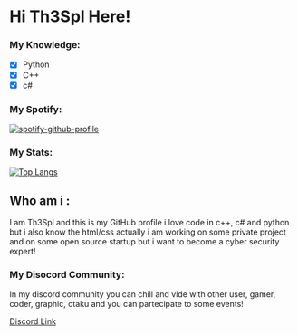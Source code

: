 # Hi Th3Spl Here!

### My Knowledge:
- [x] Python
- [x] C++
- [x] c#

### My Spotify:
[![spotify-github-profile](https://spotify-github-profile.vercel.app/api/view?uid=31e2zm5f74xifzyo73v62bg6kp7a&cover_image=true&theme=natemoo-re&bar_color=1138d4&bar_color_cover=false)](https://spotify-github-profile.vercel.app/api/view?uid=31e2zm5f74xifzyo73v62bg6kp7a&redirect=true)

### My Stats:
[![Top Langs](https://github-readme-stats.vercel.app/api/top-langs/?username=th3spl&layout=compact&hide_title=false&title_color=00ff35&bg_color=495273&text_color=000000&border_color=000000)](https://github.com/anuraghazra/github-readme-stats)

## Who am i :
I am Th3Spl and this is my GitHub profile
i love code in c++, c# and python but i also 
know the html/css actually i am working on some 
private project and on some open source startup
but i want to become a cyber security expert!

### My Disocord Community:
In my discord community you can chill and vide with other 
user, gamer, coder, graphic, otaku and you can partecipate
to some events!

[Discord Link](https://discord.gg/635ysHGDG6)
